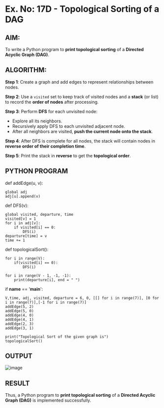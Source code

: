 # Ex. No: 17D - Topological Sorting of a DAG

## AIM:
To write a Python program to **print topological sorting** of a **Directed Acyclic Graph (DAG)**.

## ALGORITHM:

**Step 1**: Create a graph and add edges to represent relationships between nodes.

**Step 2**: Use a `visited` set to keep track of visited nodes and a **stack** (or list) to record the **order of nodes** after processing.

**Step 3**: Perform **DFS** for each unvisited node:
- Explore all its neighbors.
- Recursively apply DFS to each unvisited adjacent node.
- After all neighbors are visited, **push the current node onto the stack**.

**Step 4**: After DFS is complete for all nodes, the stack will contain nodes in **reverse order of their completion time**.

**Step 5**: Print the stack in **reverse** to get the **topological order**.

## PYTHON PROGRAM

def addEdge(u, v):

	global adj
	adj[u].append(v)

def DFS(v):

	global visited, departure, time
	visited[v] = 1
	for i in adj[v]:
		if visited[i] == 0:
			DFS(i)
	departure[time] = v
	time += 1

def topologicalSort():

	for i in range(V):
		if(visited[i] == 0):
			DFS(i)

	for i in range(V - 1, -1, -1):
		print(departure[i], end = " ")

if __name__ == '__main__':

	V,time, adj, visited, departure = 6, 0, [[] for i in range(7)], [0 for i in range(7)],[-1 for i in range(7)]
	addEdge(5, 2)
	addEdge(5, 0)
	addEdge(4, 0)
	addEdge(4, 1)
	addEdge(2, 3)
	addEdge(3, 1)

	print("Topological Sort of the given graph is")
	topologicalSort()


## OUTPUT
![image](https://github.com/user-attachments/assets/0b96b6e4-aae8-45b7-800e-146fe9a20844)

## RESULT
Thus, a Python program to **print topological sorting** of a **Directed Acyclic Graph (DAG)** is implemented successfully.
